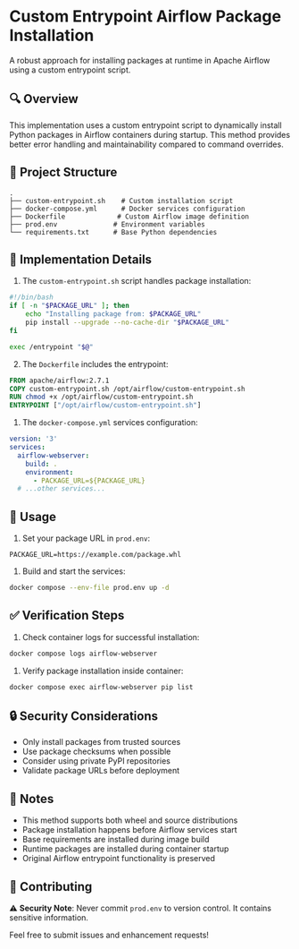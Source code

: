 # Custom Entrypoint Airflow Package Installation

A robust approach for installing packages at runtime in Apache Airflow using a custom entrypoint script.

## 🔍 Overview

This implementation uses a custom entrypoint script to dynamically install Python packages in Airflow containers during startup. This method provides better error handling and maintainability compared to command overrides.

## 📁 Project Structure

```
.
├── custom-entrypoint.sh    # Custom installation script
├── docker-compose.yml      # Docker services configuration
├── Dockerfile             # Custom Airflow image definition
├── prod.env              # Environment variables
└── requirements.txt      # Base Python dependencies
```

## 🔧 Implementation Details

1. The `custom-entrypoint.sh` script handles package installation:

```bash
#!/bin/bash
if [ -n "$PACKAGE_URL" ]; then
    echo "Installing package from: $PACKAGE_URL"
    pip install --upgrade --no-cache-dir "$PACKAGE_URL"
fi

exec /entrypoint "$@"
```

2. The `Dockerfile` includes the entrypoint:

```dockerfile
FROM apache/airflow:2.7.1
COPY custom-entrypoint.sh /opt/airflow/custom-entrypoint.sh
RUN chmod +x /opt/airflow/custom-entrypoint.sh
ENTRYPOINT ["/opt/airflow/custom-entrypoint.sh"]
```

1. The `docker-compose.yml` services configuration:

```yaml
version: '3'
services:
  airflow-webserver:
    build: .
    environment:
      - PACKAGE_URL=${PACKAGE_URL}
  # ...other services...
```

## 🚀 Usage

1. Set your package URL in `prod.env`:

```env
PACKAGE_URL=https://example.com/package.whl
```

1. Build and start the services:

```bash
docker compose --env-file prod.env up -d
```

## ✅ Verification Steps

1. Check container logs for successful installation:

```bash
docker compose logs airflow-webserver
```

1. Verify package installation inside container:

```bash
docker compose exec airflow-webserver pip list
```

## 🔒 Security Considerations

- Only install packages from trusted sources
- Use package checksums when possible
- Consider using private PyPI repositories
- Validate package URLs before deployment

## 📝 Notes

- This method supports both wheel and source distributions
- Package installation happens before Airflow services start
- Base requirements are installed during image build
- Runtime packages are installed during container startup
- Original Airflow entrypoint functionality is preserved

## 🤝 Contributing

⚠️ **Security Note**: Never commit `prod.env` to version control. It contains sensitive information.

Feel free to submit issues and enhancement requests!
